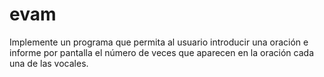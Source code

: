 # evam
Implemente un programa que permita al usuario introducir una oración e informe por pantalla el número de veces que aparecen en la oración cada una de las vocales.
